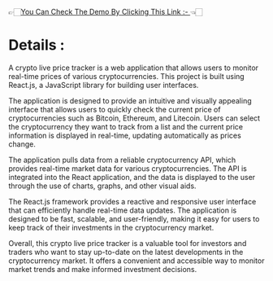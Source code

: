 

👉🏻[You Can Check The Demo By Clicking This Link :- ](https://react-crypto-websitte.vercel.app/) 👈🏻

# Details : 
A crypto live price tracker is a web application that allows users to monitor real-time prices of various cryptocurrencies. This project is built using React.js, a JavaScript library for building user interfaces.

The application is designed to provide an intuitive and visually appealing interface that allows users to quickly check the current price of cryptocurrencies such as Bitcoin, Ethereum, and Litecoin. Users can select the cryptocurrency they want to track from a list and the current price information is displayed in real-time, updating automatically as prices change.

The application pulls data from a reliable cryptocurrency API, which provides real-time market data for various cryptocurrencies. The API is integrated into the React application, and the data is displayed to the user through the use of charts, graphs, and other visual aids.

The React.js framework provides a reactive and responsive user interface that can efficiently handle real-time data updates. The application is designed to be fast, scalable, and user-friendly, making it easy for users to keep track of their investments in the cryptocurrency market.

Overall, this crypto live price tracker is a valuable tool for investors and traders who want to stay up-to-date on the latest developments in the cryptocurrency market. It offers a convenient and accessible way to monitor market trends and make informed investment decisions.



